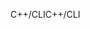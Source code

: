 <span data-ttu-id="5942f-101">C++/CLI</span><span class="sxs-lookup"><span data-stu-id="5942f-101">C++/CLI</span></span>